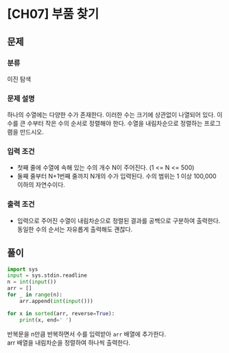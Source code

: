 # [CH07] 부품 찾기
## 문제

### 분류
이진 탐색

### 문제 설명
하나의 수열에는 다양한 수가 존재한다. 이러한 수는 크기에 상관없이 나열되어 있다.
이 수를 큰 수부터 작은 수의 순서로 정렬해야 한다.
수열을 내림차순으로 정렬하는 프로그램을 만드시오.

### 입력 조건
- 첫째 줄에 수열에 속해 있는 수의 개수 N이 주어진다. (1 <= N <= 500)
- 둘째 줄부터 N+1번째 줄까지 N개의 수가 입력된다. 수의 범위는
1 이상 100,000 이하의 자연수이다.

### 출력 조건
- 입력으로 주어진 수열이 내림차순으로 정렬된 결과를 공백으로 구분하여 출력한다.
동일한 수의 순서는 자유롭게 출력해도 괜찮다.

## 풀이
```python
import sys
input = sys.stdin.readline
n = int(input())
arr = []
for _ in range(n):
    arr.append(int(input()))

for x in sorted(arr, reverse=True):
    print(x, end=' ')
```
반복문을 n만큼 반복하면서 수를 입력받아 `arr` 배열에 추가한다.<br>
arr 배열을 내림차순을 정렬하여 하나씩 출력한다.